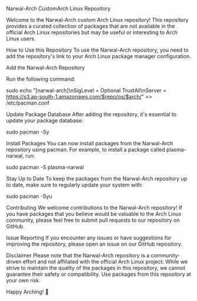 Narwal-Arch CustomArch Linux Repository


Welcome to the Narwal-Arch custom Arch Linux repository! This repository provides a curated collection of packages that are not available in the official Arch Linux repositories but may be useful or interesting to Arch Linux users.

How to Use this Repository
To use the Narwal-Arch repository, you need to add the repository's link to your Arch Linux package manager configuration.

Add the Narwal-Arch Repository

Run the following command:

sudo echo "[narwal-arch]\nSigLevel = Optional TrustAll\nServer = https://s3.ap-south-1.amazonaws.com/$repo/os/$arch/" >> /etc/pacman.conf

Update Package Database
After adding the repository, it's essential to update your package database:

sudo pacman -Sy


Install Packages
You can now install packages from the Narwal-Arch repository using pacman. For example, to install a package called plasma-narwal, run:

sudo pacman -S plasma-narwal


Stay Up to Date
To keep the packages from the Narwal-Arch repository up to date, make sure to regularly update your system with:


sudo pacman -Syu


Contributing
We welcome contributions to the Narwal-Arch repository! If you have packages that you believe would be valuable to the Arch Linux community, please feel free to submit pull requests to our repository on GitHub.

Issue Reporting
If you encounter any issues or have suggestions for improving the repository, please open an issue on our GitHub repository.

Disclaimer
Please note that the Narwal-Arch repository is a community-driven effort and not affiliated with the official Arch Linux project. While we strive to maintain the quality of the packages in this repository, we cannot guarantee their safety or compatibility. Use packages from this repository at your own risk.

Happy Arching! 🐧
